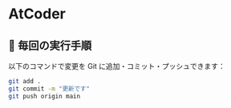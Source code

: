 # AtCoder

## 📌 毎回の実行手順

以下のコマンドで変更を Git に追加・コミット・プッシュできます：

```bash
git add .
git commit -m "更新です"
git push origin main
